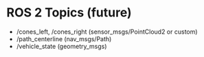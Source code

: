 # ROS 2 Topics (future)

- /cones_left, /cones_right (sensor_msgs/PointCloud2 or custom)
- /path_centerline (nav_msgs/Path)
- /vehicle_state (geometry_msgs)
